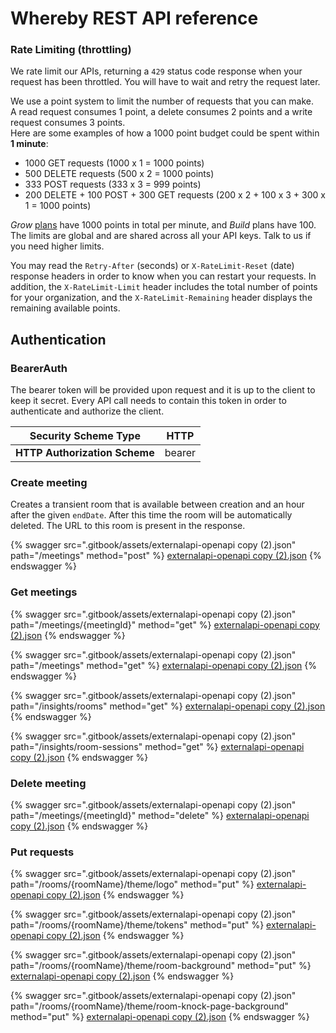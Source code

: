 # Whereby REST API reference

### Rate Limiting (throttling)

We rate limit our APIs, returning a `429` status code response when your request has been throttled. You will have to wait and retry the request later.

We use a point system to limit the number of requests that you can make.\
A read request consumes 1 point, a delete consumes 2 points and a write request consumes 3 points.\
Here are some examples of how a 1000 point budget could be spent within **1 minute**:

* 1000 GET requests (1000 x 1 = 1000 points)
* 500 DELETE requests (500 x 2 = 1000 points)
* 333 POST requests (333 x 3 = 999 points)
* 200 DELETE + 100 POST + 300 GET requests (200 x 2 + 100 x 3 + 300 x 1 = 1000 points)

_Grow_ [plans](https://whereby.com/information/embedded/pricing/) have 1000 points in total per minute, and _Build_ plans have 100. The limits are global and are shared across all your API keys. Talk to us if you need higher limits.

You may read the `Retry-After` (seconds) or `X-RateLimit-Reset` (date) response headers in order to know when you can restart your requests. In addition, the `X-RateLimit-Limit` header includes the total number of points for your organization, and the `X-RateLimit-Remaining` header displays the remaining available points.

## Authentication

### BearerAuth

The bearer token will be provided upon request and it is up to the client to keep it secret. Every API call needs to contain this token in order to authenticate and authorize the client.

| **Security Scheme Type**      | HTTP   |
| ----------------------------- | ------ |
| **HTTP Authorization Scheme** | bearer |

### Create meeting

Creates a transient room that is available between creation and an hour after the given `endDate`. After this time the room will be automatically deleted. The URL to this room is present in the response.

{% swagger src=".gitbook/assets/externalapi-openapi copy (2).json" path="/meetings" method="post" %}
[externalapi-openapi copy (2).json](<.gitbook/assets/externalapi-openapi copy (2).json>)
{% endswagger %}

### Get meetings

{% swagger src=".gitbook/assets/externalapi-openapi copy (2).json" path="/meetings/{meetingId}" method="get" %}
[externalapi-openapi copy (2).json](<.gitbook/assets/externalapi-openapi copy (2).json>)
{% endswagger %}

{% swagger src=".gitbook/assets/externalapi-openapi copy (2).json" path="/meetings" method="get" %}
[externalapi-openapi copy (2).json](<.gitbook/assets/externalapi-openapi copy (2).json>)
{% endswagger %}

{% swagger src=".gitbook/assets/externalapi-openapi copy (2).json" path="/insights/rooms" method="get" %}
[externalapi-openapi copy (2).json](<.gitbook/assets/externalapi-openapi copy (2).json>)
{% endswagger %}

{% swagger src=".gitbook/assets/externalapi-openapi copy (2).json" path="/insights/room-sessions" method="get" %}
[externalapi-openapi copy (2).json](<.gitbook/assets/externalapi-openapi copy (2).json>)
{% endswagger %}

### Delete meeting

{% swagger src=".gitbook/assets/externalapi-openapi copy (2).json" path="/meetings/{meetingId}" method="delete" %}
[externalapi-openapi copy (2).json](<.gitbook/assets/externalapi-openapi copy (2).json>)
{% endswagger %}

### Put requests

{% swagger src=".gitbook/assets/externalapi-openapi copy (2).json" path="/rooms/{roomName}/theme/logo" method="put" %}
[externalapi-openapi copy (2).json](<.gitbook/assets/externalapi-openapi copy (2).json>)
{% endswagger %}

{% swagger src=".gitbook/assets/externalapi-openapi copy (2).json" path="/rooms/{roomName}/theme/tokens" method="put" %}
[externalapi-openapi copy (2).json](<.gitbook/assets/externalapi-openapi copy (2).json>)
{% endswagger %}

{% swagger src=".gitbook/assets/externalapi-openapi copy (2).json" path="/rooms/{roomName}/theme/room-background" method="put" %}
[externalapi-openapi copy (2).json](<.gitbook/assets/externalapi-openapi copy (2).json>)
{% endswagger %}

{% swagger src=".gitbook/assets/externalapi-openapi copy (2).json" path="/rooms/{roomName}/theme/room-knock-page-background" method="put" %}
[externalapi-openapi copy (2).json](<.gitbook/assets/externalapi-openapi copy (2).json>)
{% endswagger %}

